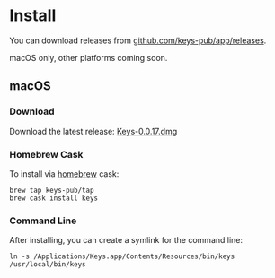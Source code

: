 # Install

You can download releases from [github.com/keys-pub/app/releases](https://github.com/keys-pub/app/releases).

macOS only, other platforms coming soon.

## macOS

### Download

Download the latest release: [Keys-0.0.17.dmg](https://github.com/keys-pub/app/releases/download/v0.0.17/Keys-0.0.17.dmg)

### Homebrew Cask

To install via [homebrew](https://brew.sh/) cask:

```shell
brew tap keys-pub/tap
brew cask install keys
```

### Command Line

After installing, you can create a symlink for the command line:

```shell
ln -s /Applications/Keys.app/Contents/Resources/bin/keys /usr/local/bin/keys
```
